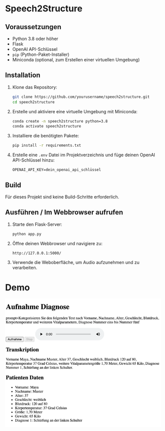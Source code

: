 # Speech2Structure

## Voraussetzungen

- Python 3.8 oder höher
- Flask
- OpenAI API-Schlüssel
- `pip` (Python-Paket-Installer)
- Miniconda (optional, zum Erstellen einer virtuellen Umgebung)

## Installation

1. Klone das Repository:
    ```sh
    git clone https://github.com/yourusername/speech2structure.git
    cd speech2structure
    ```

2. Erstelle und aktiviere eine virtuelle Umgebung mit Miniconda:
    ```sh
    conda create -n speech2structure python=3.8
    conda activate speech2structure
    ```

3. Installiere die benötigten Pakete:
    ```sh
    pip install -r requirements.txt
    ```

4. Erstelle eine `.env` Datei im Projektverzeichnis und füge deinen OpenAI API-Schlüssel hinzu:
    ```env
    OPENAI_API_KEY=dein_openai_api_schlüssel
    ```

## Build

Für dieses Projekt sind keine Build-Schritte erforderlich.

## Ausführen / Im Webbrowser aufrufen

1. Starte den Flask-Server:
    ```sh
    python app.py
    ```

2. Öffne deinen Webbrowser und navigiere zu:
    ```
    http://127.0.0.1:5000/
    ```

3. Verwende die Weboberfläche, um Audio aufzunehmen und zu verarbeiten.

# Demo
![image](screenshot.png)